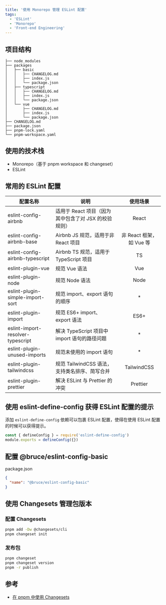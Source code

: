```yaml
---
title: '使用 Monorepo 管理 ESLint 配置'
tags:
  - 'ESLint'
  - 'Monorepo'
  - 'Front-end Engineering'
---
```


## 项目结构

```plaintext
├── node_modules
├── packages
│   ├── basic
│   │   ├── CHANGELOG.md
│   │   ├── index.js
│   │   └── package.json
│   ├── typescript
│   │   ├── CHANGELOG.md
│   │   ├── index.js
│   │   └── package.json
│   └── vue
│       ├── CHANGELOG.md
│       ├── index.js
│       └── package.json
├── CHANGELOG.md
├── package.json
├── pnpm-lock.yaml
└── pnpm-workspace.yaml
```

## 使用的技术栈

- Monorepo（基于 pnpm workspace 和 changeset）
- ESLint

## 常用的 ESLint 配置

| 配置名称                          | 说明                                                 |         使用场景         |
| --------------------------------- | ---------------------------------------------------- | :----------------------: |
| eslint-config-airbnb              | 适用于 React 项目（因为其中包含了对 JSX 的校验规则） |          React           |
| eslint-config-airbnb-base         | Airbnb JS 规范，适用于非 React 项目                  | 非 React 框架，如 Vue 等 |
| eslint-config-airbnb-typescript   | Airbnb TS 规范，适用于 TypeScript 项目               |            TS            |
| eslint-plugin-vue                 | 规范 Vue 语法                                        |           Vue            |
| eslint-plugin-node                | 规范 Node 语法                                       |           Node           |
| eslint-plugin-simple-import-sort  | 规范 import、export 语句的顺序                       |            \*            |
| eslint-plugin-import              | 规范 ES6+ import、export 语法                        |           ES6+           |
| eslint-import-resolver-typescript | 解决 TypeScript 项目中 import 语句的路径问题         |            \*            |
| eslint-plugin-unused-imports      | 规范未使用的 import 语句                             |            \*            |
| eslint-plugin-tailwindcss         | 规范 TailwindCSS 语法，支持类名排序、简写合并        |       TailwindCSS        |
| eslint-plugin-prettier            | 解决 ESLint 与 Prettier 的冲突                       |         Prettier         |

## 使用 eslint-define-config 获得 ESLint 配置的提示

添加 `eslint-define-config` 依赖可以包裹 ESLint 配置，使得在使用 ESLint 配置的时候可以获得提示。

```javascript
const { defineConfig } = require('eslint-define-config')
module.exports = defineConfig({})
```

## 配置 @bruce/eslint-config-basic

package.json

```json
{
  "name": "@bruce/eslint-config-basic"
}
```

## 使用 Changesets 管理包版本

### 配置 Changesets

```bash
pnpm add -Dw @changesets/cli
pnpm changeset init
```

### 发布包

```bash
pnpm changeset
pnpm changeset version
pnpm -r publish
```

## 参考

- [在 pnpm 中使用 Changesets](https://pnpm.io/zh/using-changesets)
